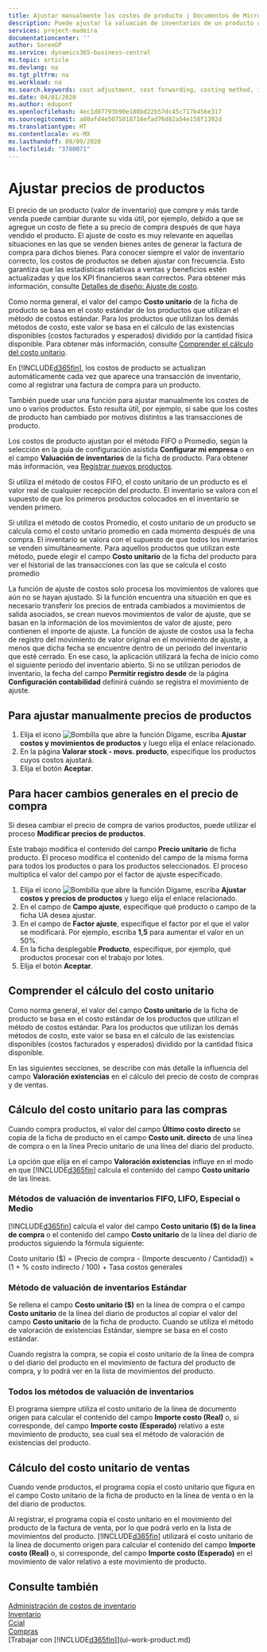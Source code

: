 ```yaml
---
title: Ajustar manualmente los costes de producto | Documentos de Microsoft
description: Puede ajustar la valuación de inventarios de un producto utilizando los métodos de costos FIFO o Promedio, por ejemplo, cuando los costos de producto cambian por motivos distintos de las transacciones.
services: project-madeira
documentationcenter: ''
author: SorenGP
ms.service: dynamics365-business-central
ms.topic: article
ms.devlang: na
ms.tgt_pltfrm: na
ms.workload: na
ms.search.keywords: cost adjustment, cost forwarding, costing method, inventory valuation, costing
ms.date: 04/01/2020
ms.author: edupont
ms.openlocfilehash: 4ec1d07793b90e180bd22b57dc45c717b456e317
ms.sourcegitcommit: a80afd4e5075018716efad76d82a54e158f1392d
ms.translationtype: HT
ms.contentlocale: es-MX
ms.lasthandoff: 09/09/2020
ms.locfileid: "3780071"
---
```

# <a name="adjust-item-costs"></a>Ajustar precios de productos
El precio de un producto (valor de inventario) que compre y más tarde venda puede cambiar durante su vida útil, por ejemplo, debido a que se agregue un costo de flete a su precio de compra después de que haya vendido el producto. El ajuste de costo es muy relevante en aquellas situaciones en las que se venden bienes antes de generar la factura de compra para dichos bienes. Para conocer siempre el valor de inventario correcto, los costos de productos se deben ajustar con frecuencia. Esto garantiza que las estadísticas relativas a ventas y beneficios estén actualizadas y que los KPI financieros sean correctos. Para obtener más información, consulte [Detalles de diseño: Ajuste de costo](design-details-cost-adjustment.md).

Como norma general, el valor del campo **Costo unitario** de la ficha de producto se basa en el costo estándar de los productos que utilizan el método de costos estándar. Para los productos que utilizan los demás métodos de costo, este valor se basa en el cálculo de las existencias disponibles (costos facturados y esperados) dividido por la cantidad física disponible. Para obtener más información, consulte [Comprender el cálculo del costo unitario](inventory-how-adjust-item-costs.md#understanding-unit-cost-calculation).

En [!INCLUDE[d365fin](includes/d365fin_md.md)], los costos de producto se actualizan automáticamente cada vez que aparece una transacción de inventario, como al registrar una factura de compra para un producto.

También puede usar una función para ajustar manualmente los costes de uno o varios productos. Esto resulta útil, por ejemplo, si sabe que los costes de producto han cambiado por motivos distintos a las transacciones de producto.

Los costos de producto ajustan por el método FIFO o Promedio, según la selección en la guía de configuración asistida **Configurar mi empresa** o en el campo **Valuación de inventarios** de la ficha de producto. Para obtener más información, vea [Registrar nuevos productos](inventory-how-register-new-items.md).  

Si utiliza el método de costos FIFO, el costo unitario de un producto es el valor real de cualquier recepción del producto. El inventario se valora con el supuesto de que los primeros productos colocados en el inventario se venden primero.

Si utiliza el método de costos Promedio, el costo unitario de un producto se calcula como el costo unitario promedio en cada momento después de una compra. El inventario se valora con el supuesto de que todos los inventarios se venden simultáneamente. Para aquellos productos que utilizan este método, puede elegir el campo **Costo unitario** de la ficha del producto para ver el historial de las transacciones con las que se calcula el costo promedio

La función de ajuste de costos solo procesa los movimientos de valores que aún no se hayan ajustado. Si la función encuentra una situación en que es necesario transferir los precios de entrada cambiados a movimientos de salida asociados, se crean nuevos movimientos de valor de ajuste, que se basan en la información de los movimientos de valor de ajuste, pero contienen el importe de ajuste. La función de ajuste de costos usa la fecha de registro del movimiento de valor original en el movimiento de ajuste, a menos que dicha fecha se encuentre dentro de un periodo del inventario que esté cerrado. En ese caso, la aplicación utilizará la fecha de inicio como el siguiente periodo del inventario abierto. Si no se utilizan periodos de inventario, la fecha del campo **Permitir registro desde** de la página **Configuración contabilidad** definirá cuándo se registra el movimiento de ajuste.

## <a name="to-adjust-item-costs-manually"></a>Para ajustar manualmente precios de productos
1. Elija el icono ![Bombilla que abre la función Dígame](media/ui-search/search_small.png "Dígame qué desea hacer"), escriba **Ajustar costos y movimientos de productos** y luego elija el enlace relacionado.
2. En la página **Valorar stock - movs. producto**, especifique los productos cuyos costos ajustará.
3. Elija el botón **Aceptar**.

## <a name="to-make-general-changes-in-the-direct-unit-cost"></a>Para hacer cambios generales en el precio de compra
Si desea cambiar el precio de compra de varios productos, puede utilizar el proceso **Modificar precios de productos**.  

 Este trabajo modifica el contenido del campo **Precio unitario** de ficha producto. El proceso modifica el contenido del campo de la misma forma para todos los productos o para los productos seleccionados. El proceso multiplica el valor del campo por el factor de ajuste especificado.  

1. Elija el icono ![Bombilla que abre la función Dígame](media/ui-search/search_small.png "Dígame qué desea hacer"), escriba **Ajustar costos y precios de productos** y luego elija el enlace relacionado.  
2. En el campo de **Campo ajuste**, especifique qué producto o campo de la ficha UA desea ajustar.  
3. En el campo de **Factor ajuste**, especifique el factor por el que el valor se modificará. Por ejemplo, escriba **1,5** para aumentar el valor en un 50%.  
4. En la ficha desplegable **Producto**, especifique, por ejemplo, qué productos procesar con el trabajo por lotes.  
5. Elija el botón **Aceptar**.  

## <a name="understanding-unit-cost-calculation"></a>Comprender el cálculo del costo unitario
Como norma general, el valor del campo **Costo unitario** de la ficha de producto se basa en el costo estándar de los productos que utilizan el método de costos estándar. Para los productos que utilizan los demás métodos de costo, este valor se basa en el cálculo de las existencias disponibles (costos facturados y esperados) dividido por la cantidad física disponible.  

 En las siguientes secciones, se describe con más detalle la influencia del campo **Valoración existencias** en el cálculo del precio de costo de compras y de ventas.  

## <a name="unit-cost-calculation-for-purchases"></a>Cálculo del costo unitario para las compras  
 Cuando compra productos, el valor del campo **Último costo directo** se copia de la ficha de producto en el campo **Costo unit. directo** de una línea de compra o en la línea Precio unitario de una línea del diario del producto.  

 La opción que elija en el campo **Valoración existencias** influye en el modo en que [!INCLUDE[d365fin](includes/d365fin_md.md)] calcula el contenido del campo **Costo unitario** de las líneas.  

### <a name="costing-method-fifo-lifo-specific-or-average"></a>Métodos de valuación de inventarios FIFO, LIFO, Especial o Medio  
 [!INCLUDE[d365fin](includes/d365fin_md.md)] calcula el valor del campo **Costo unitario ($) de la línea de compra** o el contenido del campo **Costo unitario** de la línea del diario de productos siguiendo la fórmula siguiente:  

 Costo unitario ($) = (Precio de compra - (Importe descuento / Cantidad)) × (1 + % costo indirecto / 100) + Tasa costos generales  

### <a name="costing-method-standard"></a>Método de valuación de inventarios Estándar  
 Se rellena el campo **Costo unitario ($)** en la línea de compra o el campo **Costo unitario** de la línea del diario de productos al copiar el valor del campo **Costo unitario** de la ficha de producto. Cuando se utiliza el método de valoración de existencias Estándar, siempre se basa en el costo estándar.  

 Cuando registra la compra, se copia el costo unitario de la línea de compra o del diario del producto en el movimiento de factura del producto de compra, y lo podrá ver en la lista de movimientos del producto.  

### <a name="all-costing-methods"></a>Todos los métodos de valuación de inventarios  
 El programa siempre utiliza el costo unitario de la línea de documento origen para calcular el contenido del campo **Importe costo (Real)** o, si corresponde, del campo **Importe costo (Esperado)** relativo a este movimiento de producto, sea cual sea el método de valoración de existencias del producto.  

## <a name="unit-cost-calculation-for-sales"></a>Cálculo del costo unitario de ventas  
 Cuando vende productos, el programa copia el costo unitario que figura en el campo Costo unitario de la ficha de producto en la línea de venta o en la del diario de productos.  

 Al registrar, el programa copia el costo unitario en el movimiento del producto de la factura de venta, por lo que podrá verlo en la lista de movimientos del producto. [!INCLUDE[d365fin](includes/d365fin_md.md)] utilizará el costo unitario de la línea de documento origen para calcular el contenido del campo **Importe costo (Real)** o, si corresponde, del campo **Importe costo (Esperado)** en el movimiento de valor relativo a este movimiento de producto.  

## <a name="see-also"></a>Consulte también
[Administración de costos de inventario](finance-manage-inventory-costs.md)  
[Inventario](inventory-manage-inventory.md)  
[Ccial](sales-manage-sales.md)  
[Compras](purchasing-manage-purchasing.md)  
[Trabajar con [!INCLUDE[d365fin](includes/d365fin_md.md)]](ui-work-product.md)
